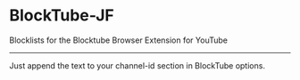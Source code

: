 # BlockTube-JF
Blocklists for the Blocktube Browser Extension for YouTube

---

Just append the text to your channel-id section in BlockTube options.